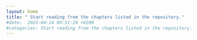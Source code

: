 ```yaml
---
layout: home
title: " Start reading from the chapters listed in the repository."
#date:  2025-04-14 09:51:29 +0200
#categories: Start reading from the chapters listed in the repository.
---
```



